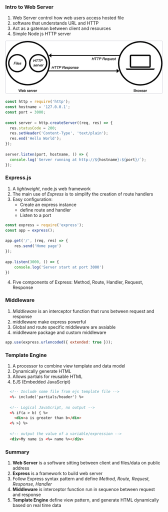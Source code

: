 ### Intro to Web Server
1. Web Server control how web users access hosted file
2. software that understands URL and HTTP
3. Act as a gateman between client and resources
4. Simple Node js HTTP server

  ![web server](./image/web_server.png)

  ```js
  const http = require('http');
  const hostname = '127.0.0.1';
  const port = 3000;

  const server = http.createServer((req, res) => {
    res.statusCode = 200;
    res.setHeader('Content-Type', 'text/plain');
    res.end('Hello World');
  });

  server.listen(port, hostname, () => {
    console.log(`Server running at http://${hostname}:${port}/`);
  });
  ```

### Express.js
1. A *lightweight*, node.js web framework
2. The main use of *Express* is to simplify the creation of route handlers
3. Easy configuration:
    - Create an express instance
    - define route and handler
    - Listen to a port
  
  ```js
  const express = require('express');
  const app = express();

  app.get('/', (req, res) => {
      res.send('Home page')
  });

  app.listen(3000, () => {
      console.log('Server start at port 3000')
  })
  ```

4. Five components of Express: Method, Route, Handler, Request, Response

### Middleware
1. *Middleware* is an interceptor function that runs between request and response
2. middleware make express powerful
3. Global and route specific middleware are avaiable
4. middleware package and custom middleware

  ```js
  app.use(express.urlencoded({ extended: true }));
  ```

### Template Engine
1. A processor to combine view template and data model
2. Dynamically generate HTML
3. Allows partials for reusable HTML
4. EJS (Embedded JavaScript)
  ```html
    <!-- Include some file from ejs template file -->
    <%- include('partials/header') %>

    <!-- Logical JavaScript, no output -->
    <% if(a > b) { %>
      <div>a is greater than b</div>
    <% >} %>

    <!-- output the value of a variable/expression -->
    <div>My name is <%= name %></div>
  ```

### Summary
1. **Web Server** is a software sitting between client and files/data on public address
2. **Express** is a framework to build web server
3. Follow Express syntax pattern and define *Method, Route, Request, Response, Handler*
4. **Middleware** is interceptor function run in sequence between request and response
5. **Template Engine** define view pattern, and generate HTML dynamically based on real time data
